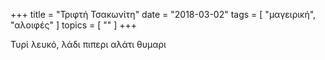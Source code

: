 +++
title = "Τριφτή Τσακωνίτη"
date = "2018-03-02"
tags = [ "μαγειρική", "αλοιφές" ]
topics = [ "" ]
+++

Τυρί λευκό, λάδι πιπερι αλάτι θυμαρι
